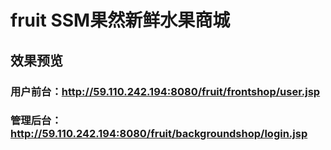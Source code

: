 # fruit SSM果然新鲜水果商城
## 效果预览
### 用户前台：http://59.110.242.194:8080/fruit/frontshop/user.jsp  
### 管理后台：http://59.110.242.194:8080/fruit/backgroundshop/login.jsp
